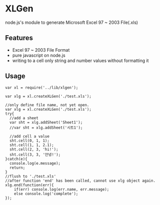 # XLGen
node.js's module to generate Microsoft Excel 97 ~ 2003 File(.xls)

## Features
*  Excel 97 ~ 2003 File Format
*  pure javascript on node.js
*  writing to a cell only string and number values without formatting it

## Usage

    var xl = require('../lib/xlgen');

    var xlg = xl.createXLGen('./test.xls');

    //only define file name, not yet open.
    var xlg = xl.createXLGen('./test.xls');
    try{
      //add a sheet
      var sht = xlg.addSheet('Sheet1');
      //var sht = xlg.addSheet('시트1');
  
      //add cell a value
      sht.cell(0, 1, 1);
      sht.cell(1, 1, 2.1);
      sht.cell(2, 3, 'hi!');
      sht.cell(3, 3, '안녕!');
    }catch(e){
      console.log(e.message);
      return;
    }
    //flush to './test.xls' 
    //after function 'end' has been called, cannot use xlg object again.
    xlg.end(function(err){
        if(err) console.log(err.name, err.message);
        else console.log('complete');
    });
